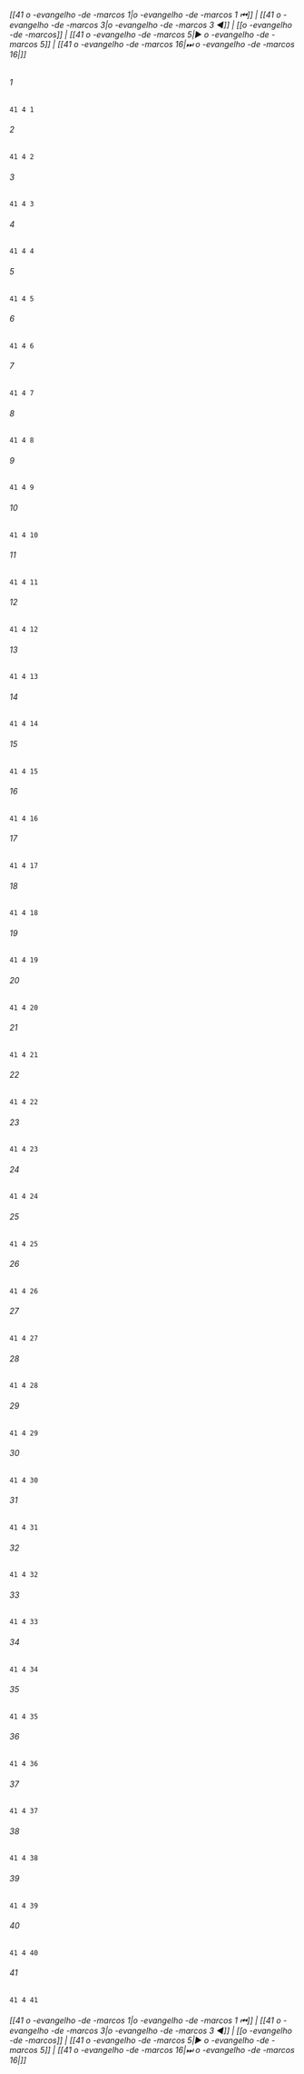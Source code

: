 
###### [[41 o -evangelho -de -marcos 1|o -evangelho -de -marcos 1 ⏮]] | [[41 o -evangelho -de -marcos 3|o -evangelho -de -marcos 3 ◀]] | [[o -evangelho -de -marcos]] | [[41 o -evangelho -de -marcos 5|▶ o -evangelho -de -marcos 5]] | [[41 o -evangelho -de -marcos 16|⏭ o -evangelho -de -marcos 16|]]

###### 1
``` verse
41 4 1 
```
###### 2
``` verse
41 4 2 
```
###### 3
``` verse
41 4 3 
```
###### 4
``` verse
41 4 4 
```
###### 5
``` verse
41 4 5 
```
###### 6
``` verse
41 4 6 
```
###### 7
``` verse
41 4 7 
```
###### 8
``` verse
41 4 8 
```
###### 9
``` verse
41 4 9 
```
###### 10
``` verse
41 4 10 
```
###### 11
``` verse
41 4 11 
```
###### 12
``` verse
41 4 12 
```
###### 13
``` verse
41 4 13 
```
###### 14
``` verse
41 4 14 
```
###### 15
``` verse
41 4 15 
```
###### 16
``` verse
41 4 16 
```
###### 17
``` verse
41 4 17 
```
###### 18
``` verse
41 4 18 
```
###### 19
``` verse
41 4 19 
```
###### 20
``` verse
41 4 20 
```
###### 21
``` verse
41 4 21 
```
###### 22
``` verse
41 4 22 
```
###### 23
``` verse
41 4 23 
```
###### 24
``` verse
41 4 24 
```
###### 25
``` verse
41 4 25 
```
###### 26
``` verse
41 4 26 
```
###### 27
``` verse
41 4 27 
```
###### 28
``` verse
41 4 28 
```
###### 29
``` verse
41 4 29 
```
###### 30
``` verse
41 4 30 
```
###### 31
``` verse
41 4 31 
```
###### 32
``` verse
41 4 32 
```
###### 33
``` verse
41 4 33 
```
###### 34
``` verse
41 4 34 
```
###### 35
``` verse
41 4 35 
```
###### 36
``` verse
41 4 36 
```
###### 37
``` verse
41 4 37 
```
###### 38
``` verse
41 4 38 
```
###### 39
``` verse
41 4 39 
```
###### 40
``` verse
41 4 40 
```
###### 41
``` verse
41 4 41 
```

###### [[41 o -evangelho -de -marcos 1|o -evangelho -de -marcos 1 ⏮]] | [[41 o -evangelho -de -marcos 3|o -evangelho -de -marcos 3 ◀]] | [[o -evangelho -de -marcos]] | [[41 o -evangelho -de -marcos 5|▶ o -evangelho -de -marcos 5]] | [[41 o -evangelho -de -marcos 16|⏭ o -evangelho -de -marcos 16|]]

